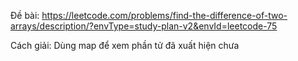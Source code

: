 Đề bài:
https://leetcode.com/problems/find-the-difference-of-two-arrays/description/?envType=study-plan-v2&envId=leetcode-75

Cách giải:
Dùng map để xem phần tử đã xuất hiện chưa